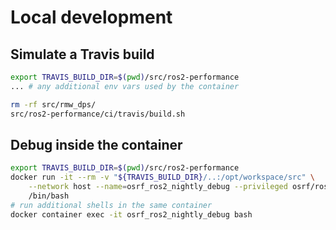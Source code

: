 # Local development

## Simulate a Travis build

```bash
export TRAVIS_BUILD_DIR=$(pwd)/src/ros2-performance
... # any additional env vars used by the container

rm -rf src/rmw_dps/
src/ros2-performance/ci/travis/build.sh
```

## Debug inside the container

```bash
export TRAVIS_BUILD_DIR=$(pwd)/src/ros2-performance
docker run -it --rm -v "${TRAVIS_BUILD_DIR}/..:/opt/workspace/src" \
    --network host --name=osrf_ros2_nightly_debug --privileged osrf/ros2:nightly \
    /bin/bash
# run additional shells in the same container
docker container exec -it osrf_ros2_nightly_debug bash
```
